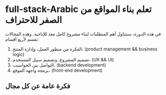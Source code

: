# full-stack-Arabic تعلم بناء المواقع من الصفر للاحتراف

في هذه الدورة، سنتناول أهم المتطلبات لبناء مشروع كامل معد للإناجية.
وهذه المجالات تقسم لأربع أقسام:
1. الفكرة من منظور العمل، وإدارة المنتج، (product management && business logic)
2. تصميم المشروع، وتصميم سبيل المستخدم، (UX && UI)
3. التواصل بين الحواسيب، (backend development)
4. برمجة واجهة الموقع، (front-end development)

## فكرة عامة عن كل مجال 
